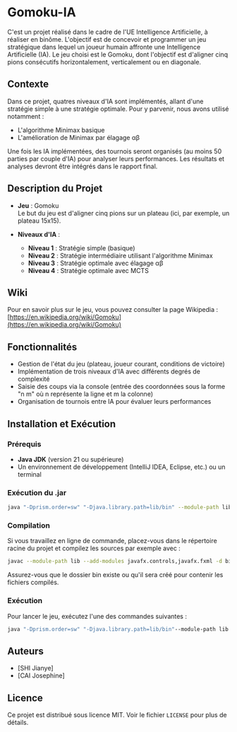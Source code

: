 # Gomoku-IA

C'est un projet réalisé dans le cadre de l'UE Intelligence Artificielle, à réaliser en binôme. L'objectif est de concevoir et programmer un jeu stratégique dans lequel un joueur humain affronte une Intelligence Artificielle (IA). Le jeu choisi est le Gomoku, dont l'objectif est d'aligner cinq pions consécutifs horizontalement, verticalement ou en diagonale.

## Contexte

Dans ce projet, quatres niveaux d'IA sont implémentés, allant d'une stratégie simple à une stratégie optimale. Pour y parvenir, nous avons utilisé notamment :

- L'algorithme Minimax basique
- L'amélioration de Minimax par élagage αβ

Une fois les IA implémentées, des tournois seront organisés (au moins 50 parties par couple d'IA) pour analyser leurs performances. Les résultats et analyses devront être intégrés dans le rapport final.

## Description du Projet

- **Jeu** : Gomoku  
  Le but du jeu est d'aligner cinq pions sur un plateau (ici, par exemple, un plateau 15x15).

- **Niveaux d'IA** :
  - **Niveau 1** : Stratégie simple (basique)
  - **Niveau 2** : Stratégie intermédiaire utilisant l'algorithme Minimax
  - **Niveau 3** : Stratégie optimale avec élagage αβ
  - **Niveau 4** : Stratégie optimale avec MCTS

## Wiki

Pour en savoir plus sur le jeu, vous pouvez consulter la page Wikipedia :  
[https://en.wikipedia.org/wiki/Gomoku](https://en.wikipedia.org/wiki/Gomoku)

## Fonctionnalités

- Gestion de l'état du jeu (plateau, joueur courant, conditions de victoire)
- Implémentation de trois niveaux d'IA avec différents degrés de complexité
- Saisie des coups via la console (entrée des coordonnées sous la forme "n m" où n représente la ligne et m la colonne)
- Organisation de tournois entre IA pour évaluer leurs performances

## Installation et Exécution

### Prérequis

- **Java JDK** (version 21 ou supérieure)
- Un environnement de développement (IntelliJ IDEA, Eclipse, etc.) ou un terminal

### Exécution du .jar
```bash
java "-Dprism.order=sw" "-Djava.library.path=lib/bin" --module-path lib --add-modules javafx.controls,javafx.fxml -jar out/artifacts/Gomoku_IA_jar/Gomoku-IA.jar
```



### Compilation

Si vous travaillez en ligne de commande, placez-vous dans le répertoire racine du projet et compilez les sources par exemple avec :

```bash
javac --module-path lib --add-modules javafx.controls,javafx.fxml -d bin (Get-ChildItem -Recurse -Filter *.java -Path src).FullName
```

Assurez-vous que le dossier bin existe ou qu'il sera créé pour contenir les fichiers compilés.

### Exécution

Pour lancer le jeu, exécutez l'une des commandes suivantes :

```bash
java "-Dprism.order=sw" "-Djava.library.path=lib/bin"--module-path lib --add-modules javafx.controls,javafx.fxml -cp bin GomokuApp
```

## Auteurs

- [SHI Jianye]
- [CAI Josephine]

## Licence

Ce projet est distribué sous licence MIT. Voir le fichier `LICENSE` pour plus de détails.



